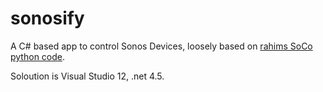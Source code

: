 sonosify
========

A C# based app to control Sonos Devices, loosely based on [rahims SoCo python code](https://github.com/rahims/SoCo).

Soloution is Visual Studio 12, .net 4.5.
